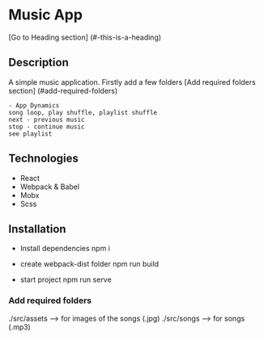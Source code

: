 # Music App

[Go to Heading section] (#-this-is-a-heading)

## Description
A simple music application. Firstly add a few folders [Add required folders section] (#add-required-folders)
```
- App Dynamics
song loop, play shuffle, playlist shuffle 
next - previous music
stop - continue music
see playlist  
```

## Technologies
- React
- Webpack & Babel
- Mobx
- Scss


## Installation
* Install dependencies
npm i

* create webpack-dist folder
npm run build 

* start project 
npm run serve 

### Add required folders 
./src/assets --> for images of the songs (.jpg)
./src/songs --> for songs (.mp3)

